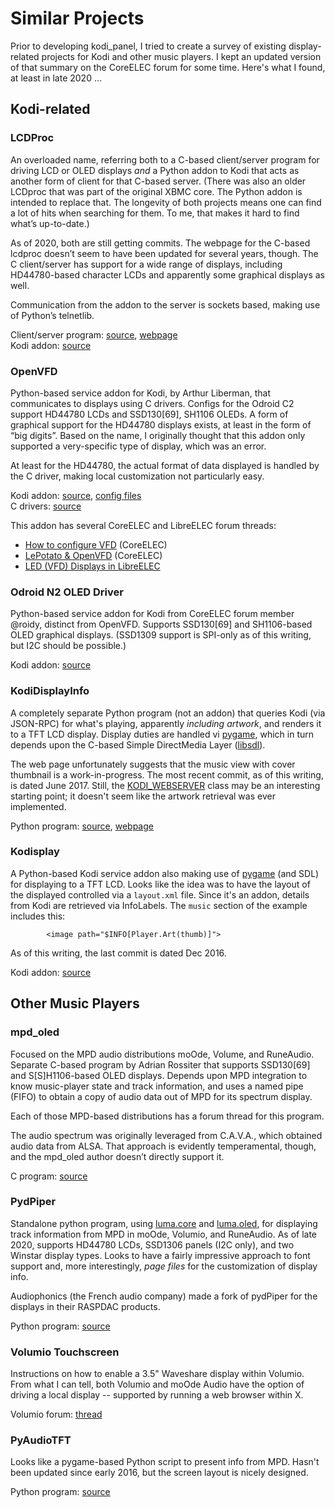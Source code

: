 # Similar Projects

Prior to developing kodi_panel, I tried to create a survey of existing display-related projects for Kodi 
and other music players.  I kept an updated version of that summary on the CoreELEC forum for some time.  Here's
what I found, at least in late 2020 ...

## Kodi-related


### LCDProc

An overloaded name, referring both to a C-based client/server program for driving LCD or OLED displays *and* 
a Python addon to Kodi that acts as another form of client for that C-based server.  (There was also an older 
LCDproc that was part of the original XBMC core.  The Python addon is intended to replace that.  The longevity 
of both projects means one can find a lot of hits when searching for them.  To me, that makes it hard to find 
what’s up-to-date.)

As of 2020, both are still getting commits.  The webpage for the C-based lcdproc doesn’t seem to have been updated 
for several years, though. The C client/server has support for a wide range of displays, including 
HD44780-based character LCDs and apparently some graphical displays as well.

Communication from the addon to the server is sockets based, making use of Python’s telnetlib.

Client/server program: [source](https://github.com/lcdproc/lcdproc), [webpage](http://lcdproc.org/)  
Kodi addon: [source](https://github.com/herrnst/script.xbmc.lcdproc)


### OpenVFD

Python-based service addon for Kodi, by Arthur Liberman, that communicates to displays using C drivers.  Configs 
for the Odroid C2 support HD44780 LCDs and SSD130[69], SH1106 OLEDs.  A form of graphical support 
for the HD44780 displays exists, at least in the form of “big digits”.  Based on the name, I originally 
thought that this addon only supported a very-specific type of display, which was an error.

At least for the HD44780, the actual format of data displayed is handled by the C driver, making local 
customization not particularly easy.

Kodi addon: [source](https://github.com/arthur-liberman/service.openvfd), [config files](https://github.com/arthur-liberman/vfd-configurations)  
C drivers: [source](https://github.com/arthur-liberman/linux_openvfd)

This addon has several CoreELEC and LibreELEC forum threads:

- [How to configure VFD](https://discourse.coreelec.org/t/how-to-configure-vfd/427) (CoreELEC)
- [LePotato & OpenVFD](https://discourse.coreelec.org/t/lepotato-openvfd/974) (CoreELEC)
- [LED (VFD) Displays in LibreELEC](https://forum.libreelec.tv/thread/11736-led-vfd-displays-in-libreelec/?pageNo=1)

### Odroid N2 OLED Driver

Python-based service addon for Kodi from CoreELEC forum member @roidy, distinct from OpenVFD. 
Supports SSD130[69] and SH1106-based OLED graphical displays.  (SSD1309 support is SPI-only as of 
this writing, but I2C should be possible.)

Kodi addon: [source](https://github.com/roidy/service.odroidn2.oled)


### KodiDisplayInfo

A completely separate Python program (not an addon) that queries Kodi (via JSON-RPC) for 
what's playing, apparently *including artwork*, and renders it to a TFT LCD display.  Display 
duties are handled vi [pygame](https://www.pygame.org/wiki/about), which in turn depends upon the 
C-based Simple DirectMedia Layer ([libsdl](http://www.libsdl.org/)).   

The web page unfortunately suggests that the music view with cover thumbnail is a work-in-progress.  The most 
recent commit, as of this writing, is dated June 2017.  Still, the 
[KODI_WEBSERVER](https://github.com/bjoern-reichert/KodiDisplayInfo/blob/master/classes/KODI_WEBSERVER.py) 
class may be an interesting starting point; it doesn't seem like the artwork retrieval was ever implemented.

Python program: [source](https://github.com/bjoern-reichert/KodiDisplayInfo), [webpage](https://www.opendisplaycase.com/kodidisplayinfo-program.html)


### Kodisplay

A Python-based Kodi service addon also making use of [pygame](https://www.pygame.org/wiki/about) (and SDL) 
for displaying to a TFT LCD.  Looks like the idea was to have the layout of the displayed controlled via a 
`layout.xml` file.  Since it's an addon, details from Kodi are retrieved via InfoLabels.  The 
`music` section of the example includes this:
```
		<image path="$INFO[Player.Art(thumb)]">
```

As of this writing, the last commit is dated Dec 2016.

Kodi addon: [source](https://github.com/vitalogy/script.kodisplay)



## Other Music Players

### mpd_oled

Focused on the MPD audio distributions moOde, Volume, and RuneAudio.  Separate C-based program by Adrian Rossiter 
that supports SSD130[69] and S[S]H1106-based OLED displays.  Depends upon MPD integration to know music-player 
state and track information, and uses a named pipe (FIFO) to obtain a copy of audio data out of MPD for its 
spectrum display.

Each of those MPD-based distributions has a forum thread for this program.

The audio spectrum was originally leveraged from C.A.V.A., which obtained audio data from ALSA.  That approach 
is evidently temperamental, though, and the mpd_oled author doesn’t directly support it.

C program: [source](https://github.com/antiprism/mpd_oled)


### PydPiper

Standalone python program, using [luma.core](https://github.com/rm-hull/luma.core) and 
[luma.oled](https://github.com/rm-hull/luma.oled), for displaying track information from MPD in 
moOde, Volumio, and RuneAudio.  As of late 2020, supports HD44780 LCDs, SSD1306 panels (I2C only), 
and two Winstar display types.  Looks to have a fairly impressive approach to font support and, more 
interestingly, *page files* for the customization of display info.

Audiophonics (the French audio company) made a fork of pydPiper for the displays in their RASPDAC products.

Python program: [source](https://github.com/dhrone/pydPiper)


### Volumio Touchscreen

Instructions on how to enable a 3.5" Waveshare display within Volumio.  From what I can tell, both 
Volumio and moOde Audio have the option of driving a local display -- supported by running a web browser within X.

Volumio forum: [thread](https://community.volumio.org/t/volumio-with-3-5-tft-touch-screen-gpio-rpi-3b/11265)


### PyAudioTFT

Looks like a pygame-based Python script to present info from MPD.  Hasn't been updated since early 
2016, but the screen layout is nicely designed.

Python program: [source](https://github.com/jbltx/PyAudioTFT)


